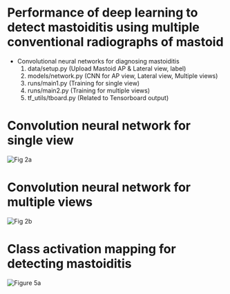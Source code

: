 # Performance of deep learning to detect mastoiditis using multiple conventional radiographs of mastoid
 - Convolutional neural networks for diagnosing mastoiditis
   1. data/setup.py   (Upload Mastoid AP & Lateral view, label)
   2. models/network.py   (CNN for AP view, Lateral view, Multiple views)
   3. runs/main1.py   (Training for single view)
   4. runs/main2.py   (Training for multiple views)
   5. tf_utils/tboard.py   (Related to Tensorboard output)
   
# Convolution neural network for single view
![Fig 2a](https://user-images.githubusercontent.com/49828672/102782145-31a9a680-43dc-11eb-9ca8-250bcde9bc9c.png)

# Convolution neural network for multiple views
![Fig 2b](https://user-images.githubusercontent.com/49828672/102782148-32dad380-43dc-11eb-88e6-5765c9558625.png)

# Class activation mapping for detecting mastoiditis
![Figure 5a](https://user-images.githubusercontent.com/49828672/102781780-97496300-43db-11eb-816b-4304d0beec81.png)
